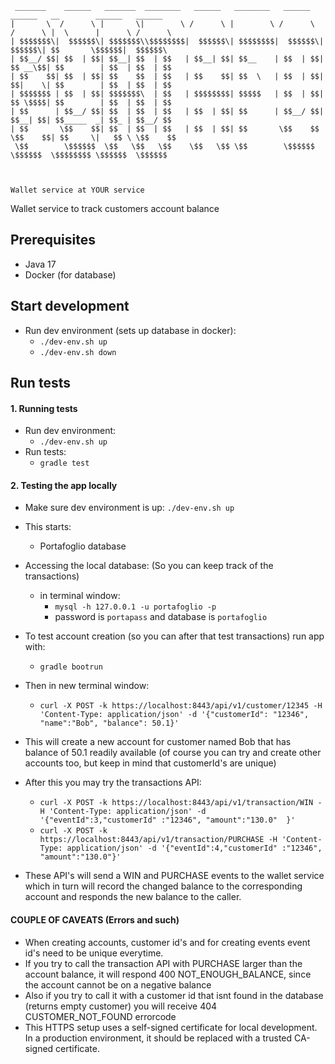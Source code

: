 ```
 _______    ______   _______  ________   ______   ________   ______    ______   __        ______   ______  
|       \  /      \ |       \|        \ /      \ |        \ /      \  /      \ |  \      |      \ /      \ 
| $$$$$$$\|  $$$$$$\| $$$$$$$\\$$$$$$$$|  $$$$$$\| $$$$$$$$|  $$$$$$\|  $$$$$$\| $$       \$$$$$$|  $$$$$$\
| $$__/ $$| $$  | $$| $$__| $$  | $$   | $$__| $$| $$__    | $$  | $$| $$ __\$$| $$        | $$  | $$  | $$
| $$    $$| $$  | $$| $$    $$  | $$   | $$    $$| $$  \   | $$  | $$| $$|    \| $$        | $$  | $$  | $$
| $$$$$$$ | $$  | $$| $$$$$$$\  | $$   | $$$$$$$$| $$$$$   | $$  | $$| $$ \$$$$| $$        | $$  | $$  | $$
| $$      | $$__/ $$| $$  | $$  | $$   | $$  | $$| $$      | $$__/ $$| $$__| $$| $$_____  _| $$_ | $$__/ $$
| $$       \$$    $$| $$  | $$  | $$   | $$  | $$| $$       \$$    $$ \$$    $$| $$     \|   $$ \ \$$    $$
 \$$        \$$$$$$  \$$   \$$   \$$    \$$   \$$ \$$        \$$$$$$   \$$$$$$  \$$$$$$$$ \$$$$$$  \$$$$$$ 
                                                                                                           
                                                                                                           
                                                                                                           
Wallet service at YOUR service
```
Wallet service to track customers account balance

## Prerequisites
* Java 17
* Docker (for database)

## Start development
* Run dev environment (sets up database in docker):
  * `./dev-env.sh up`
  * `./dev-env.sh down`
  
## Run tests
#### 1. Running tests
* Run dev environment:
  * `./dev-env.sh up`
* Run tests:
  * `gradle test`

#### 2. Testing the app locally
* Make sure dev environment is up: `./dev-env.sh up`
* This starts:
  * Portafoglio database

* Accessing the local database: (So you can keep track of the transactions)
  * in terminal window:
    * `mysql -h 127.0.0.1 -u portafoglio -p`
    * password is `portapass` and database is `portafoglio`


* To test account creation (so you can after that test transactions) run app with:
  * `gradle bootrun`
* Then in new terminal window:
  * `curl -X POST -k https://localhost:8443/api/v1/customer/12345 -H 'Content-Type: application/json' -d '{"customerId": "12346", "name":"Bob", "balance": 50.1}'`
* This will create a new account for customer named Bob that has balance of 50.1 readily available (of course you can try and create other accounts too, but keep in mind that customerId's are unique)
* After this you may try the transactions API:
  * `curl -X POST -k https://localhost:8443/api/v1/transaction/WIN -H 'Content-Type: application/json' -d '{"eventId":3,"customerId" :"12346", "amount":"130.0"  }'`
  * `curl -X POST -k https://localhost:8443/api/v1/transaction/PURCHASE -H 'Content-Type: application/json' -d '{"eventId":4,"customerId" :"12346", "amount":"130.0"}'`
* These API's will send a WIN and PURCHASE events to the wallet service which in turn will record the changed balance to the
  corresponding account and responds the new balance to the caller.

#### COUPLE OF CAVEATS (Errors and such)
* When creating accounts, customer id's and for creating events event id's need to be unique everytime.
* If you try to call the transaction API with PURCHASE larger than the account balance, it will respond 400 NOT_ENOUGH_BALANCE, since the account cannot be on a negative balance
* Also if you try to call it with a customer id that isnt found in the database (returns empty customer) you will receive 404 CUSTOMER_NOT_FOUND errorcode
* This HTTPS setup uses a self-signed certificate for local development. In a production environment, it should be replaced with a trusted CA-signed certificate.

